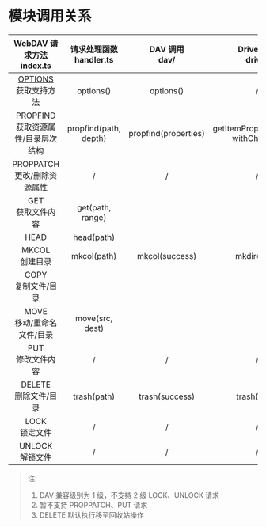 # 模块调用关系

|WebDAV 请求方法<br>index.ts|请求处理函数<br>handler.ts|DAV 调用<br>dav/|Drive 调用<br>drive/|
|:---:|:---:|:---:|:---:|
|[OPTIONS](WebDAV.md#OPTIONS)<br>获取支持方法|options()|options()|/|
|PROPFIND<br>获取资源属性/目录层次结构|propfind(path, depth)|propfind(properties)|getItemProperties(path, withChildren)|
|PROPPATCH<br>更改/删除资源属性|/|/|/|
|GET<br>获取文件内容|get(path, range)|||
|HEAD|head(path)|||
|MKCOL<br>创建目录|mkcol(path)|mkcol(success)|mkdir(path)|
|COPY<br>复制文件/目录||||
|MOVE<br>移动/重命名文件/目录|move(src, dest)|||
|PUT<br>修改文件内容|/|/|/|
|DELETE<br>删除文件/目录|trash(path)|trash(success)|trash(path)|
|LOCK<br>锁定文件|/|/|/|
|UNLOCK<br>解锁文件|/|/|/|

> 注:
>
> 1. DAV 兼容级别为 1 级，不支持 2 级 LOCK、UNLOCK 请求
> 2. 暂不支持 PROPPATCH、PUT 请求
> 3. DELETE 默认执行移至回收站操作
